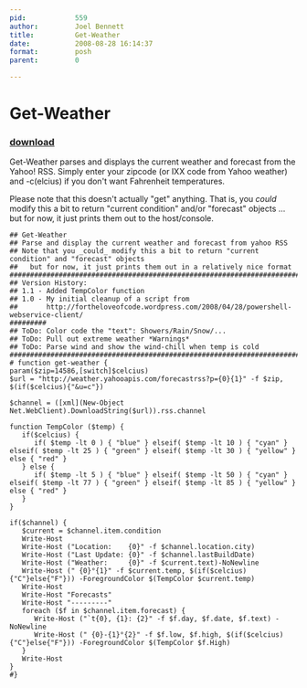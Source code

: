 ```yaml
---
pid:            559
author:         Joel Bennett
title:          Get-Weather
date:           2008-08-28 16:14:37
format:         posh
parent:         0

---
```


# Get-Weather

### [download](//scripts/559.ps1)

Get-Weather parses and displays the current weather and forecast from the Yahoo! RSS.  Simply enter your zipcode (or IXX code from Yahoo weather) and -c(elcius) if you don't want Fahrenheit temperatures.

Please note that this doesn't actually "get" anything.  That is, you _could_ modify this a bit to return "current condition" and/or "forecast" objects ...  but for now, it just prints them out to the host/console.


```posh
## Get-Weather 
## Parse and display the current weather and forecast from yahoo RSS
## Note that you _could_ modify this a bit to return "current condition" and "forecast" objects
##   but for now, it just prints them out in a relatively nice format
###################################################################################################
## Version History:
## 1.1 - Added TempColor function
## 1.0 - My initial cleanup of a script from 
##       http://fortheloveofcode.wordpress.com/2008/04/28/powershell-webservice-client/
#########
## ToDo: Color code the "text": Showers/Rain/Snow/...
## ToDo: Pull out extreme weather *Warnings*
## ToDo: Parse wind and show the wind-chill when temp is cold
###################################################################################################
# function get-weather {
param($zip=14586,[switch]$celcius)
$url = "http://weather.yahooapis.com/forecastrss?p={0}{1}" -f $zip, $(if($celcius){"&u=c"})

$channel = ([xml](New-Object Net.WebClient).DownloadString($url)).rss.channel

function TempColor ($temp) {
   if($celcius) { 
      if( $temp -lt 0 ) { "blue" } elseif( $temp -lt 10 ) { "cyan" } elseif( $temp -lt 25 ) { "green" } elseif( $temp -lt 30 ) { "yellow" } else { "red" } 
   } else { 
      if( $temp -lt 5 ) { "blue" } elseif( $temp -lt 50 ) { "cyan" } elseif( $temp -lt 77 ) { "green" } elseif( $temp -lt 85 ) { "yellow" } else { "red" }
   }
}

if($channel) {
   $current = $channel.item.condition
   Write-Host
   Write-Host ("Location:    {0}" -f $channel.location.city)
   Write-Host ("Last Update: {0}" -f $channel.lastBuildDate)
   Write-Host ("Weather:     {0}" -f $current.text)-NoNewline
   Write-Host (" {0}°{1}" -f $current.temp, $(if($celcius){"C"}else{"F"})) -ForegroundColor $(TempColor $current.temp)
   Write-Host
   Write-Host "Forecasts"
   Write-Host "---------"
   foreach ($f in $channel.item.forecast) {
      Write-Host ("`t{0}, {1}: {2}" -f $f.day, $f.date, $f.text) -NoNewline
      Write-Host (" {0}-{1}°{2}" -f $f.low, $f.high, $(if($celcius){"C"}else{"F"})) -ForegroundColor $(TempColor $f.High)
   }
   Write-Host
}
#}
```
